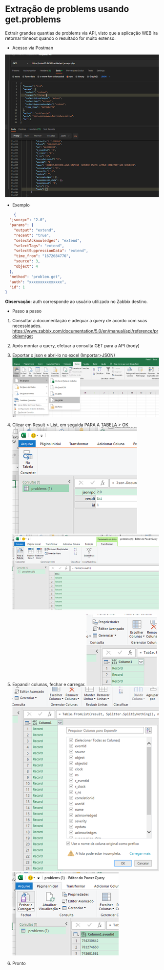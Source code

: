 # Extração de problems usando get.problems

Extrair grandes quantias de problems via API, visto que a aplicação WEB ira retornar timeout quando o resultado for muito extenso.

- Acesso via Postman

![](https://github.com/MikeFortes/ZBX_QuerysAPI/blob/main/Code/get.problems/postman.png)

- Exemplo
~~~json
    {
  "jsonrpc": "2.0",
  "params": {
    "output": "extend",
    "recent": "true",
    "selectAcknowledges": "extend",
    "selectTags": "extend",
    "selectSuppressionData": "extend",
    "time_from": "1672684776",
    "source": 3,
    "object": 4
  },
  "method": "problem.get",
  "auth": "xxxxxxxxxxxxxxx",
  "id": 1
}
~~~
**Observação**: auth corresponde ao usuário utilizado no Zabbix destino.

- Passo a passo

1. Consultar a documentação e adequar a query de acordo com suas necessidades.
https://www.zabbix.com/documentation/5.0/en/manual/api/reference/problem/get

2. Após montar a query, efetuar a consulta GET para a API (body)

3. Exportar o json e abri-lo no excel (Importar>JSON)
![](https://github.com/MikeFortes/ZBX_QuerysAPI/blob/main/Code/get.problems/step3.png)

4. Clicar em Result > List, em seguida PARA A TABELA > OK
![](https://github.com/MikeFortes/ZBX_QuerysAPI/blob/main/Code/get.problems/step4.png)
![](https://github.com/MikeFortes/ZBX_QuerysAPI/blob/main/Code/get.problems/step4.1.png)


5. Expandir colunas, fechar e carregar.
![](https://github.com/MikeFortes/ZBX_QuerysAPI/blob/main/Code/get.problems/step5.png)
![](https://github.com/MikeFortes/ZBX_QuerysAPI/blob/main/Code/get.problems/step5.1.png)
![](https://github.com/MikeFortes/ZBX_QuerysAPI/blob/main/Code/get.problems/step5.2.png)

6. Pronto